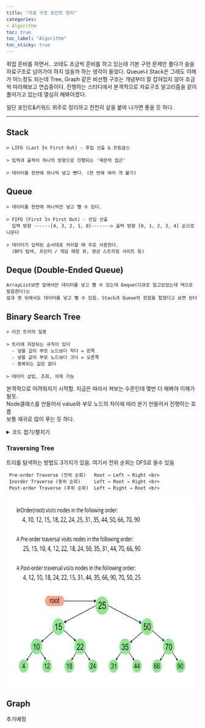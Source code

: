 ```yaml
---
title: "자료 구조 포인트 정리"
categories:
- Algorithm
toc: true
toc_label: "Algorithm"
toc_sticky: true
---
```


취업 준비를 하면서.. 코테도 조금씩 준비를 하고 있는데 기본 구현 문제만 풀다가 슬슬 자료구조로 넘어가야 하지 않을까 하는 생각이 들었다. 
Queue나 Stack은 그래도 이해가 어느정도 되는데 Tree, Graph 같은 비선형 구조는 개념부터 잘 잡혀있지 않아 조금씩 따라해보고 연습중이다. 
진행하는 스터디에서 본격적으로 자료구조 알고리즘을 같이 풀어가고 있는데 열심히 해봐야겠다. 

일단 포인트&키워드 위주로 정리하고 천천히 살을 붙여 나가면 좋을 듯 하다.

---

## Stack
```
> LIFO (Last In First Out) - 후입 선출 & 프링글스

> 입력과 출력이 하나의 방향으로 진행되는 '제한적 접근'

> 데이터를 한번에 하나씩 넣고 뺀다. (한 번에 여러 개 불가)
```

## Queue
```
> 데이터를 한번에 하나씩만 넣고 뺄 수 있다.

> FIFO (First In First Out) - 선입 선출 
  입력 방향 ------[4, 3, 2, 1, 0]-------> 출력 방향 [0, 1, 2, 3, 4] 순으로 나온다

> 데이터가 입력된 순서대로 처리할 때 주로 사용한다. 
  (BFS 탐색, 프린터 / 게임 매칭 큐, 영상 스트리밍 사이트 등)
```
## Deque (Double-Ended Queue)

```
ArrayList보면 앞에서만 데이터를 넣고 뺄 수 있는데 Deque(디큐로 알고있었는데 덱으로 발음한다)는
앞과 맨 뒤에서도 데이터를 넣고 뺄 수 있음. Stack과 Queue의 장점을 합쳤다고 보면 된다
```

## Binary Search Tree
```
> 이진 트리의 일종 

> 트리에 저장되는 규칙이 있다
  - 넣을 값이 부모 노드보다 작다 = 왼쪽 
  - 넣을 값이 부모 노드보다 크다 = 오른쪽
  - 중복되는 값은 없다 
  
> 데이터 삽입, 조회, 삭제 가능
```
본격적으로 어려워지기 시작함. 지금은 따라서 쳐보는 수준인데 몇번 더 해봐야 이해가 될듯. <br>
Node클래스를 만들어서 value와 부모 노드의 차이에 따라 분기 만들어서 진행하는 흐름 <br>
보통 재귀로 많이 푸는 듯 하다. 

<details markdown="1">
<summary>코드 접기/펼치기</summary>

```java
public class BST_Implementation1 {

    //Root Node
    Node root;
    BST_Implementation1() {
        root = null;
    }

    //Defining Node class
    private class Node {
        int value;
        Node left;
        Node right;
        public Node(int key){
            this.value = key;
            this.left = this.right = null;
        }
    }

    //DELETE NODE
    public void deleteKey(int targetValue){
        root = delete_recursive(root, targetValue);
    }
    //INSERT
    public void insert(int value){
        root = insert_recursive(root, value);
    }
    //SEARCH
    public boolean search(int targetValue){
        root = search_recursive(root, targetValue);
        if(root != null)  return true;
        else return false;

    }

    private Node delete_recursive(Node root, int targetValue) {
        //if the tree is empty
        if(root == null ) return root;

        //traverse the tree
        if(targetValue < root.value){
            root.left = delete_recursive(root.left, targetValue); //traverse left subtree
        } else if(targetValue > root.value){
            root.right = delete_recursive(root.right, targetValue); // traverse right subtree
        } else {
            //case 1: only one child in the node
            if(root.left == null){
                return root.right;
            } else if(root.right == null){
                return root.left;
            }

            //case 2: two children in the node
            // get inorder child node (min value in the right subtree)
            root.value = minValue(root.right);

            //Delete the inorder child node
            root.right = delete_recursive(root.right, root.value);
        }
        return root;
    }
    private int minValue(Node root){
        //init min value = root
        int minVal = root.value;
        //find minVal
        while(root.left != null){
            minVal = root.left.value;
            root = root.left;
        }
        return minVal;
    }

    private Node insert_recursive(Node root, int targetValue){
        //when tree is empty
        if(root == null) {
            root = new Node(targetValue);
            return root;
        }
        //traverse the tree
        if(targetValue < root.value){
            root.left = insert_recursive(root.left, targetValue);
        } else if (targetValue > root.value) {
            root.right = insert_recursive(root.right, targetValue);
        }
        return root;
    }

    public void inorder(){
        inorder_recursive(root);
    }

    private void inorder_recursive(Node root){
        if(root != null) {
            inorder_recursive(root.left);
            System.out.print(root.value + " ");
            inorder_recursive(root.right);
        }
    }

    private Node search_recursive(Node root, int targetValue){
        if(root == null || root.value == targetValue){
            return root;
        }
        if(root.value > targetValue){
            return search_recursive(root.left, targetValue);
        }
        return search_recursive(root.right, targetValue);
    }
}

```

</details>

### Traversing Tree
트리를 탐색하는 방법도 3가지가 있음. 여기서 전위 순회는 DFS로 쓸수 있음

```
 Pre-order Traverse (전위 순회)   Root → Left → Right <br>
 Inorder Traverse (중위 순회)     Left → Root → Right <br>
 Post-order Traverse (후위 순회)  Left → Right → Root <br>
```
<img src="/assets/images/22-11-14-DataStructure/TraversingTree.jpg" alt="https://www.geeksforgeeks.org/tree-traversals-inorder-preorder-and-postorder/"  width="500" height="500">




## Graph

추가예정